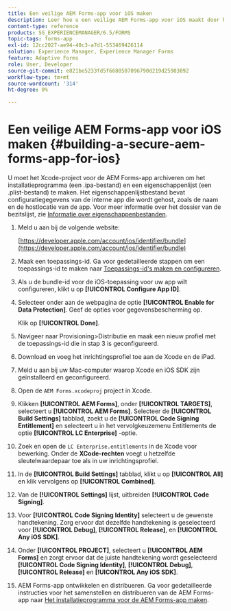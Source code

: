 ```yaml
---
title: Een veilige AEM Forms-app voor iOS maken
description: Leer hoe u een veilige AEM Forms-app voor iOS maakt door het Xcode-project te archiveren. Hiermee maakt u een installatiebestand (een .ipa-bestand) en een eigenschappenlijstbestand (een .plist-bestand).
content-type: reference
products: SG_EXPERIENCEMANAGER/6.5/FORMS
topic-tags: forms-app
exl-id: 12cc2027-ae94-40c3-a7d1-553469426114
solution: Experience Manager, Experience Manager Forms
feature: Adaptive Forms
role: User, Developer
source-git-commit: e821be5233fd5f6688507096790d219d25903892
workflow-type: tm+mt
source-wordcount: '314'
ht-degree: 0%

---
```


# Een veilige AEM Forms-app voor iOS maken {#building-a-secure-aem-forms-app-for-ios}

U moet het Xcode-project voor de AEM Forms-app archiveren om het installatieprogramma (een .ipa-bestand) en een eigenschappenlijst (een .plist-bestand) te maken. Het eigenschappenlijstbestand bevat configuratiegegevens van de interne app die wordt gehost, zoals de naam en de hostlocatie van de app. Voor meer informatie over het dossier van de bezitslijst, zie [Informatie over eigenschappenbestanden](https://developer.apple.com/library/ios/#documentation/general/Reference/InfoPlistKeyReference/Articles/AboutInformationPropertyListFiles.html).

1. Meld u aan bij de volgende website:

   [https://developer.apple.com/account/ios/identifier/bundle](https://developer.apple.com/account/ios/identifier/bundle)

1. Maak een toepassings-id. Ga voor gedetailleerde stappen om een toepassings-id te maken naar [Toepassings-id&#39;s maken en configureren](https://developer.apple.com/library/ios/documentation/IDEs/Conceptual/AppDistributionGuide/MaintainingProfiles/MaintainingProfiles.html).
1. Als u de bundle-id voor de iOS-toepassing voor uw app wilt configureren, klikt u op **[!UICONTROL Configure App ID]**.
1. Selecteer onder aan de webpagina de optie **[!UICONTROL Enable for Data Protection]**. Geef de opties voor gegevensbescherming op.

   Klik op **[!UICONTROL Done]**.

1. Navigeer naar Provisioning>Distributie en maak een nieuw profiel met de toepassings-id die in stap 3 is geconfigureerd.
1. Download en voeg het inrichtingsprofiel toe aan de Xcode en de iPad.
1. Meld u aan bij uw Mac-computer waarop Xcode en iOS SDK zijn geïnstalleerd en geconfigureerd.
1. Open de `AEM Forms.xcodeproj` project in Xcode.
1. Klikken **[!UICONTROL AEM Forms]**, onder **[!UICONTROL TARGETS]**, selecteert u **[!UICONTROL AEM Forms]**. Selecteer de **[!UICONTROL Build Settings]** tabblad, zoekt u de **[!UICONTROL Code Signing Entitlement]** en selecteert u in het vervolgkeuzemenu Entitlements de optie **[!UICONTROL LC Enterprise]** -optie.
1. Zoek en open de `LC Enterprise.entitlements` in de Xcode voor bewerking. Onder de **XCode-rechten** voegt u hetzelfde sleutelwaardepaar toe als in uw inrichtingsprofiel.
1. In de **[!UICONTROL Build Settings]** tabblad, klikt u op **[!UICONTROL All]** en klik vervolgens op **[!UICONTROL Combined]**.
1. Van de **[!UICONTROL Settings]** lijst, uitbreiden **[!UICONTROL Code Signing]**.
1. Voor **[!UICONTROL Code Signing Identity]** selecteert u de gewenste handtekening. Zorg ervoor dat dezelfde handtekening is geselecteerd voor **[!UICONTROL Debug]**, **[!UICONTROL Release]**, en **[!UICONTROL Any iOS SDK]**.
1. Onder **[!UICONTROL PROJECT]**, selecteert u **[!UICONTROL AEM Forms]** en zorgt ervoor dat de juiste handtekening wordt geselecteerd **[!UICONTROL Code Signing Identity]**, **[!UICONTROL Debug]**, **[!UICONTROL Release]** en **[!UICONTROL Any iOS SDK]**.
1. AEM Forms-app ontwikkelen en distribueren. Ga voor gedetailleerde instructies voor het samenstellen en distribueren van de AEM Forms-app naar [Het installatieprogramma voor de AEM Forms-app maken](setup-xcode-project-build-installer.md#build-the-installer-for-the-mobile-workspace-app).
